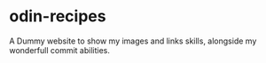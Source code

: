 # odin-recipes

A Dummy website to show my images and links skills, alongside my wonderfull commit abilities.
